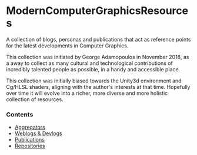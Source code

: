 # ModernComputerGraphicsResources
A collection of blogs, personas and publications that act as reference points for the latest developments in Computer Graphics.

This collection was initiated by George Adamopoulos in November 2018, as a away to collect as many cultural and technological contributions of incredibly talented people as possible, in a handy and accessible place.

This collection was initially biased towards the Unity3d environment and Cg/HLSL shaders, aligning with the author's interests at that time. Hopefully over time it will evolve into a richer, more diverse and more holistic collection of resources.

### Contents

* [Aggregators]()
* [Weblogs & Devlogs]()
* [Publications]()
* [Repositories]()
